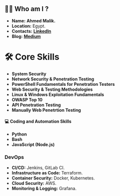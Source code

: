 ## 🧑‍💻 Who am I ?

- **Name:** **Ahmed Malik.**
- **Location:** Egypt.
- **Contacts:** [**LinkedIn**](https://linkedin.com/in/ahm3dm4lik)
- **Blog:** [**Medium**](https://l0ok.medium.com/)

# 🛠️ Core Skills

- **System Security**
- **Network Security & Penetration Testing**
- **PowerShell Fundamentals for Penetration Testers**
- **Web Security & Testing Methodologies**
- **Linux & Windows Exploitation Fundamentals**
- **OWASP Top 10**
- **API Penetration Testing**
- **Manually Web Penetrtion Testing**

#### 💻 Coding and Automation Skills
- **Python**
- **Bash**
- **JavaScript (Node.js)**

### DevOps
- **CI/CD:** Jenkins, GitLab CI.
- **Infrastructure as Code:** Terraform.
- **Container Security:** Docker, Kubernetes.
- **Cloud Security:** AWS.
- **Monitoring & Logging:** Grafana.
